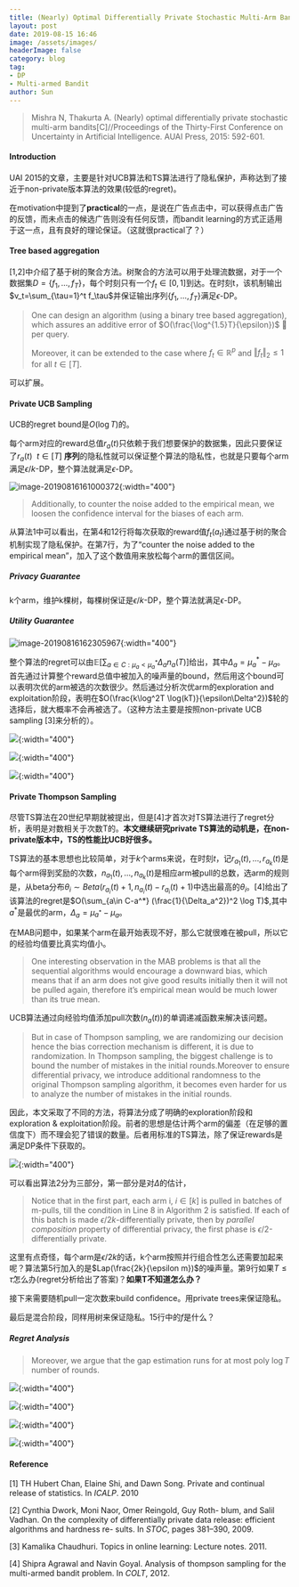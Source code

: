 ```yaml
---
title: (Nearly) Optimal Differentially Private Stochastic Multi-Arm Bandits notes
layout: post
date: 2019-08-15 16:46
image: /assets/images/
headerImage: false
category: blog
tag:
- DP
- Multi-armed Bandit
author: Sun
---
```


> Mishra N, Thakurta A. (Nearly) optimal differentially private stochastic multi-arm bandits[C]//Proceedings of the Thirty-First Conference on Uncertainty in Artificial Intelligence. AUAI Press, 2015: 592-601.

#### Introduction

UAI 2015的文章，主要是针对UCB算法和TS算法进行了隐私保护，声称达到了接近于non-private版本算法的效果(较低的regret)。

在motivation中提到了**practical**的一点，是说在广告点击中，可以获得点击广告的反馈，而未点击的候选广告则没有任何反馈，而bandit learning的方式正适用于这一点，且有良好的理论保证。（这就很practical了？）

#### Tree based aggregation

[1,2]中介绍了基于树的聚合方法。树聚合的方法可以用于处理流数据，对于一个数据集$D = \{f_1,\dots,f_T\}$，每个时刻只有一个$f_t \in [0,1]$到达。在时刻t，该机制输出$v_t=\sum_{\tau=1}^t f_\tau$并保证输出序列$\{f_1,\dots,f_T\}$满足$\epsilon$-DP。

> One can design an algorithm (using a binary tree based aggregation), which assures an additive error of $O(\frac{\log^{1.5}T}{\epsilon})$ 􏰈 per query. 
>
> Moreover, it can be extended to the case where $f_t \in \mathbb{R}^p$ and $\Vert f_t \Vert _2 \leq 1$ for all $t \in [T]$.

可以扩展。

#### Private UCB Sampling

UCB的regret bound是$O(\log T)$的。

每个arm对应的reward总值$r_a(t)$只依赖于我们想要保护的数据集，因此只要保证了$r_a(t) \ \ t\in[T]$ **序列**的隐私性就可以保证整个算法的隐私性，也就是只要每个arm满足$\epsilon/k$-DP，整个算法就满足$\epsilon$-DP。

![image-20190816161000372](/assets/images/2019-08-15-DP-Stochastic-MAB/privateUCB.png){:width="400"}

> Additionally, to counter the noise added to the empirical mean, we loosen the confidence interval for the biases of each arm.

从算法1中可以看出，在第4和12行将每次获取的reward值$f_t(a_t)$通过基于树的聚合机制实现了隐私保护。在第7行，为了“counter the noise added to the empirical mean”，加入了这个数值用来放松每个arm的置信区间。

##### Privacy Guarantee

k个arm，维护k棵树，每棵树保证是$\epsilon/k$-DP，整个算法就满足$\epsilon$-DP。

##### Utility Guarantee

![image-20190816162305967](/assets/images/2019-08-15-DP-Stochastic-MAB/utility_private_ucb.png){:width="400"}

整个算法的regret可以由$\mathbb{E}[\sum_{a \in C: \mu_a < \mu_a^* } \Delta_a n_a(T)]$给出，其中$\Delta_a = \mu_a^*-\mu_a$。首先通过计算整个reward总值中被加入的噪声量的bound，然后用这个bound可以表明次优的arm被选的次数很少。然后通过分析次优arm的exploration and exploitation阶段，表明在$O(\frac{k\log^2T \log(kT)}{\epsilon\Delta^2})$轮的选择后，就大概率不会再被选了。（这种方法主要是按照non-private UCB sampling [3]来分析的）。

![](/assets/images/2019-08-15-DP-Stochastic-MAB/lamma5-1.png){:width="400"}

![](/assets/images/2019-08-15-DP-Stochastic-MAB/lamma5-2.png){:width="400"}

![](/assets/images/2019-08-15-DP-Stochastic-MAB/lamma6.png){:width="400"}

#### Private Thompson Sampling

尽管TS算法在20世纪早期就被提出，但是[4]才首次对TS算法进行了regret分析，表明是对数相关于次数T的。**本文继续研究private TS算法的动机是，在non-private版本中，TS的性能比UCB好很多。**

TS算法的基本思想也比较简单，对于$k$个arms来说，在时刻$t$，记$r_{a_1}(t),\dots,r_{a_k}(t)$是每个arm得到奖励的次数，$n_{a_1}(t),\dots,n_{a_k}(t)$是相应arm被pull的总数，选arm的规则是，从beta分布$\theta_i\sim Beta(r_{a_i}(t)+1, n_{a_i}(t)-r_{a_i}(t)+1)$中选出最高的$\theta_i$。[4]给出了该算法的regret是$O(\sum_{a\in C-a^*} (\frac{1}{\Delta_a^2})^2 \log T)$,其中$a^*$是最优的arm，$\Delta_a=\mu_{a^*}-\mu_a$。

在MAB问题中，如果某个arm在最开始表现不好，那么它就很难在被pull，所以它的经验均值要比真实均值小。

> One interesting observation in the MAB problems is that all the sequential algorithms would encourage a downward bias, which means that if an arm does not give good results initially then it will not be pulled again, therefore it’s empirical mean would be much lower than its true mean.

UCB算法通过向经验均值添加pull次数($n_a(t)$)的单调递减函数来解决该问题。

> But in case of Thompson sampling, we are randomizing our decision hence the bias correction mechanism is different, it is due to randomization. In Thompson sampling, the biggest challenge is to bound the number of mistakes in the initial rounds.Moreover to ensure differential privacy, we introduce additional randomness to the original Thompson sampling algorithm, it becomes even harder for us to analyze the number of mistakes in the initial rounds.

因此，本文采取了不同的方法，将算法分成了明确的exploration阶段和exploration & exploitation阶段。前者的思想是估计两个arm的偏差（在足够的置信度下）而不理会犯了错误的数量。后者用标准的TS算法，除了保证rewards是满足DP条件下获取的。

![](/assets/images/2019-08-15-DP-Stochastic-MAB/privateTS.png){:width="400"}

可以看出算法2分为三部分，第一部分是对$\Delta$的估计，

> Notice that in the first part, each arm i, $i\in[k]$ is pulled in batches of m-pulls, till the condition in Line 8 in Algorithm 2 is satisfied. If each of this batch is made $\epsilon/2k$-differentially private, then by *parallel composition* property of differential privacy, the first phase is $\epsilon/2$-differentially private.

这里有点奇怪，每个arm是$\epsilon/2k$的话，k个arm按照并行组合性怎么还需要加起来呢？算法第5行加入的是$Lap(\frac{2k}{\epsilon m})$的噪声量。第9行如果$T \leq \tau$怎么办(regret分析给出了答案)？**如果T不知道怎么办？**

接下来需要随机pull一定次数来build confidence。用private trees来保证隐私。

最后是混合阶段，同样用树来保证隐私。15行中的$f$是什么？

##### Regret Analysis

> Moreover, we argue that the gap estimation runs for at most poly $\log T$ number of rounds.

![](/assets/images/2019-08-15-DP-Stochastic-MAB/utility_private_ts.png){:width="400"}

![](/assets/images/2019-08-15-DP-Stochastic-MAB/utility_private_ts2.png){:width="400"}

![](/assets/images/2019-08-15-DP-Stochastic-MAB/lamma9.png){:width="400"}

![](/assets/images/2019-08-15-DP-Stochastic-MAB/lamma10.png){:width="400"}



#### Reference

[1] TH Hubert Chan, Elaine Shi, and Dawn Song. Private and continual release of statistics. In *ICALP*. 2010 

[2] Cynthia Dwork, Moni Naor, Omer Reingold, Guy Roth- blum, and Salil Vadhan. On the complexity of differentially private data release: efficient algorithms and hardness re- sults. In *STOC*, pages 381–390, 2009. 

[3] Kamalika Chaudhuri. Topics in online learning: Lecture notes. 2011. 

[4] Shipra Agrawal and Navin Goyal. Analysis of thompson sampling for the multi-armed bandit problem. In *COLT*, 2012. 

